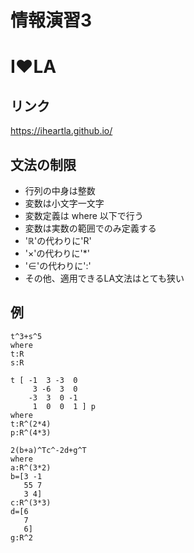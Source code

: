 # 情報演習3 
# I❤️LA

## リンク
https://iheartla.github.io/

## 文法の制限
- 行列の中身は整数
- 変数は小文字一文字
- 変数定義は where 以下で行う
- 変数は実数の範囲でのみ定義する
- 'ℝ'の代わりに'R'
- '×'の代わりに'*'
- '∈'の代わりに':'
- その他、適用できるLA文法はとても狭い

## 例
~~~
t^3+s^5
where
t:R
s:R
~~~
~~~
t [ -1  3 -3  0
     3 -6  3  0
    -3  3  0 -1
     1  0  0  1 ] p
where
t:R^(2*4)
p:R^(4*3)
~~~
~~~
2(b+a)^Tc^-2d+g^T
where
a:R^(3*2)
b=[3 -1 
   55 7
   3 4]
c:R^(3*3)
d=[6 
   7 
   6]
g:R^2
~~~